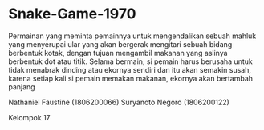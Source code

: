 # Snake-Game-1970
Permainan yang meminta pemainnya untuk mengendalikan sebuah mahluk yang menyerupai ular yang akan bergerak mengitari sebuah bidang berbentuk kotak, dengan tujuan mengambil makanan yang aslinya berbentuk dot atau titik. Selama bermain, si pemain harus berusaha untuk tidak menabrak dinding atau ekornya sendiri dan itu akan semakin susah, karena setiap kali si pemain memakan makanan, ekornya akan bertambah panjang

Nathaniel Faustine (1806200066)
Suryanoto Negoro (1806200122)

Kelompok 17
